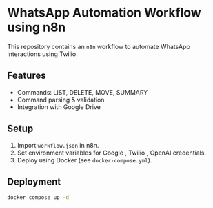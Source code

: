 # WhatsApp Automation Workflow using n8n

This repository contains an `n8n` workflow to automate WhatsApp interactions using Twilio.

## Features
- Commands: LIST, DELETE, MOVE, SUMMARY
- Command parsing & validation
- Integration with Google Drive

## Setup
1. Import `workflow.json` in n8n.
2. Set environment variables for Google , Twilio , OpenAI credentials.
3. Deploy using Docker (see `docker-compose.yml`).

## Deployment

```bash
docker compose up -d
